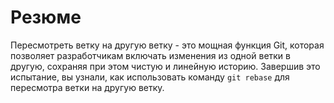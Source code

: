 # Резюме

Пересмотреть ветку на другую ветку - это мощная функция Git, которая позволяет разработчикам включать изменения из одной ветки в другую, сохраняя при этом чистую и линейную историю. Завершив это испытание, вы узнали, как использовать команду `git rebase` для пересмотра ветки на другую ветку.
